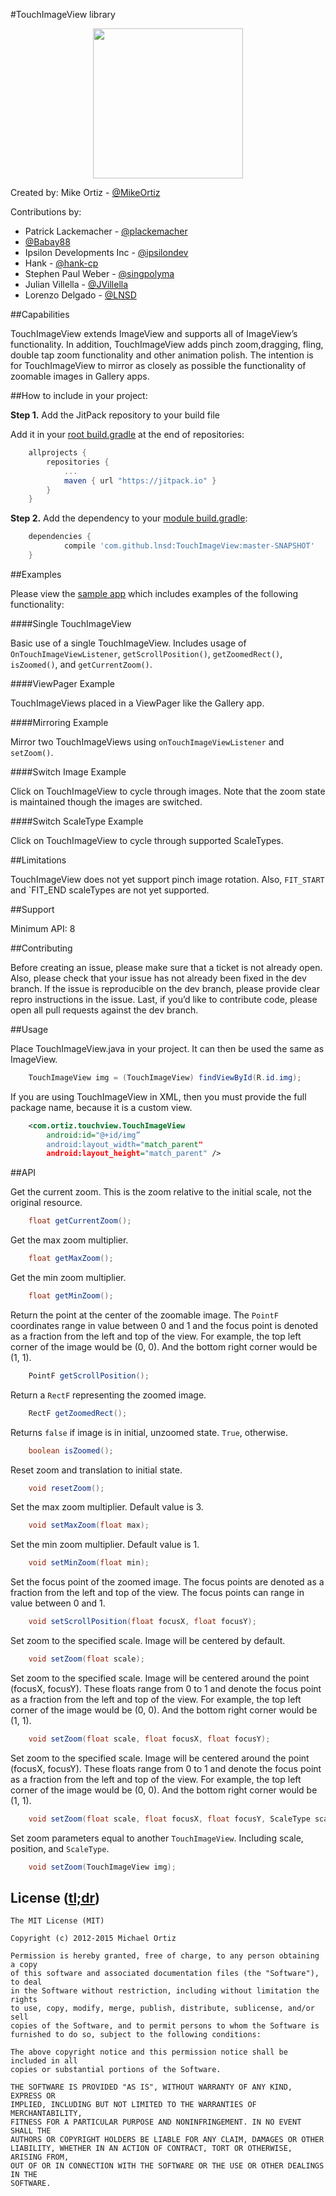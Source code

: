 #TouchImageView library
<p align="center">
	<img src="https://raw.githubusercontent.com/LNSD/TouchImageView/master/artwork/ic_launcher-web.png" width="240">
</p>


Created by: Mike Ortiz - [@MikeOrtiz](https://github.com/MikeOrtiz)

Contributions by:
 * Patrick Lackemacher - [@plackemacher](https://github.com/plackemacher)
 * [@Babay88](https://github.com/Babay88)
 * Ipsilon Developments Inc - [@ipsilondev](https://github.com/ipsilondev)
 * Hank - [@hank-cp](https://github.com/hank-cp)
 * Stephen Paul Weber - [@singpolyma](https://github.com/singpolyma)
 * Julian Villella - [@JVillella](https://github.com/JVillella)
 * Lorenzo Delgado - [@LNSD](https://github.com/LNSD) 

##Capabilities

TouchImageView extends ImageView and supports all of ImageView’s functionality. In addition, TouchImageView adds pinch zoom,dragging, fling, double tap zoom functionality and other animation polish. The intention is for TouchImageView to  mirror as closely as possible the functionality of zoomable images in Gallery  apps.


##How to include in your project:

**Step 1.** Add the JitPack repository to your build file

Add it in your [root build.gradle](https://github.com/LNSD/TouchImageView/blob/master/build.gradle#L21) at the end of repositories:
``` gradle
	allprojects {
		repositories {
			...
			maven { url "https://jitpack.io" }
		}
	}
```

**Step 2.** Add the dependency to your [module build.gradle](https://github.com/LNSD/TouchImageView/blob/master/example/build.gradle):

``` gradle
	dependencies {
	        compile 'com.github.lnsd:TouchImageView:master-SNAPSHOT'
	}
```

##Examples

Please view the [sample app](https://github.com/LNSD/TouchImageView/tree/master/example) which includes examples of the following functionality:

####Single TouchImageView

Basic use of a single TouchImageView. Includes usage of `OnTouchImageViewListener`, `getScrollPosition()`, `getZoomedRect()`, `isZoomed()`, and `getCurrentZoom()`.

####ViewPager Example

TouchImageViews placed in a ViewPager like the Gallery app.

####Mirroring Example

Mirror two TouchImageViews using `onTouchImageViewListener` and `setZoom()`.

####Switch Image Example

Click on TouchImageView to cycle through images. Note that the zoom state is maintained though the images are switched.

####Switch ScaleType Example

Click on TouchImageView to cycle through supported ScaleTypes.

##Limitations

TouchImageView does not yet support pinch image rotation. Also, `FIT_START` and `FIT_END scaleTypes are not yet supported.

##Support

Minimum API: 8

##Contributing

Before creating an issue, please make sure that a ticket is not already open. Also,  please check that your issue has not already been fixed in the dev branch. If the issue is reproducible on the dev branch, please provide clear repro instructions in the issue. Last, if you’d like to contribute code, please open all pull requests against the dev branch.

##Usage

Place TouchImageView.java in your project. It can then be used the same as ImageView.

``` java
    TouchImageView img = (TouchImageView) findViewById(R.id.img);
```

If you are using TouchImageView in XML, then you must provide the full package name, because it is a custom view.

``` xml
    <com.ortiz.touchview.TouchImageView
	    android:id="@+id/img”
	    android:layout_width="match_parent"
	    android:layout_height="match_parent" />
```

##API

Get the current zoom. This is the zoom relative to the initial scale, not the original resource.
``` java
    float getCurrentZoom();
```

Get the max zoom multiplier.
``` java
    float getMaxZoom();
```

Get the min zoom multiplier.
``` java
    float getMinZoom();
```

Return the point at the center of the zoomable image. The `PointF` coordinates range in value between 0 and 1 and the focus point is denoted as a fraction from the left and top of the view. For example, the top left corner of the image would be (0, 0). And the bottom right corner would be (1, 1).
``` java
    PointF getScrollPosition();
```

Return a `RectF` representing the zoomed image.
``` java
    RectF getZoomedRect();
```

Returns `false` if image is in initial, unzoomed state. `True`, otherwise.
``` java
    boolean isZoomed();
```

Reset zoom and translation to initial state.
``` java
    void resetZoom();
```

Set the max zoom multiplier. Default value is 3.
``` java
    void setMaxZoom(float max);
```

Set the min zoom multiplier. Default value is 1.
``` java
    void setMinZoom(float min);
```

Set the focus point of the zoomed image. The focus points are denoted as a fraction from the left and top of the view. The focus points can range in value between 0 and 1.
``` java
    void setScrollPosition(float focusX, float focusY);
```

Set zoom to the specified scale. Image will be centered by default.
``` java
    void setZoom(float scale);
```

Set zoom to the specified scale. Image will be centered around the point (focusX, focusY). These floats range from 0 to 1 and denote the focus point as a fraction from the left and top of the view. For example, the top left corner of the image would be (0, 0). And the bottom right corner would be (1, 1).
``` java
    void setZoom(float scale, float focusX, float focusY);
```

Set zoom to the specified scale. Image will be centered around the point (focusX, focusY). These floats range from 0 to 1 and denote the focus point as a fraction from the left and top of the view. For example, the top left corner of the image would be (0, 0). And the bottom right corner would be (1, 1).
``` java
    void setZoom(float scale, float focusX, float focusY, ScaleType scaleType);
```

Set zoom parameters equal to another `TouchImageView`. Including scale, position, and `ScaleType`.
``` java
    void setZoom(TouchImageView img);
```

## License ([tl;dr](https://tldrlegal.com/license/mit-license))

```
The MIT License (MIT)

Copyright (c) 2012-2015 Michael Ortiz

Permission is hereby granted, free of charge, to any person obtaining a copy
of this software and associated documentation files (the "Software"), to deal
in the Software without restriction, including without limitation the rights
to use, copy, modify, merge, publish, distribute, sublicense, and/or sell
copies of the Software, and to permit persons to whom the Software is
furnished to do so, subject to the following conditions:

The above copyright notice and this permission notice shall be included in all
copies or substantial portions of the Software.

THE SOFTWARE IS PROVIDED "AS IS", WITHOUT WARRANTY OF ANY KIND, EXPRESS OR
IMPLIED, INCLUDING BUT NOT LIMITED TO THE WARRANTIES OF MERCHANTABILITY,
FITNESS FOR A PARTICULAR PURPOSE AND NONINFRINGEMENT. IN NO EVENT SHALL THE
AUTHORS OR COPYRIGHT HOLDERS BE LIABLE FOR ANY CLAIM, DAMAGES OR OTHER
LIABILITY, WHETHER IN AN ACTION OF CONTRACT, TORT OR OTHERWISE, ARISING FROM,
OUT OF OR IN CONNECTION WITH THE SOFTWARE OR THE USE OR OTHER DEALINGS IN THE
SOFTWARE.
```
